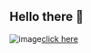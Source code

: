 ## Hello there 👋
![image](https://www.codewars.com/users/gogoshbelichi/badges/large)[click here](www.codewars.com/r/oXCm4Q)

<!--
**gogoshbelichi/gogoshbelichi** is a ✨ _special_ ✨ repository because its `README.md` (this file) appears on your GitHub profile.

Here are some ideas to get you started:

- 🔭 I’m currently working on ...
- 🌱 I’m currently learning ...
- 👯 I’m looking to collaborate on ...
- 🤔 I’m looking for help with ...
- 💬 Ask me about ...
- 📫 How to reach me: ...
- 😄 Pronouns: ...
- ⚡ Fun fact: ...
-->
